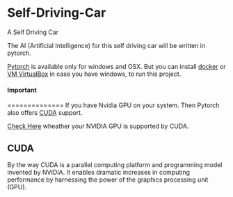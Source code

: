 # Self-Driving-Car
A Self Driving Car

The AI (Artificial Intelligence) for this self driving car will be written in pytorch.

[Pytorch](http://pytorch.org/) is available only for windows and OSX. But you can install [docker](https://www.docker.com/) or [VM VirtualBox](https://www.virtualbox.org/) in case you have windows, to run this project.

#### Important
==============
If you have Nvidia GPU on your system. Then Pytorch also offers [CUDA](https://www.geforce.com/hardware/technology/cuda) support.


[Check Here](https://www.geforce.com/hardware/technology/cuda/supported-gpus) wheather your NVIDIA GPU is supported by CUDA.

## CUDA
By the way CUDA is a parallel computing platform and programming model invented by NVIDIA. It enables dramatic increases in computing performance by harnessing the power of the graphics processing unit (GPU).
